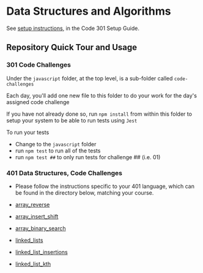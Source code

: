 # Data Structures and Algorithms

See [setup instructions](https://codefellows.github.io/setup-guide/code-301/3-code-challenges), in the Code 301 Setup Guide.

## Repository Quick Tour and Usage

### 301 Code Challenges

Under the `javascript` folder, at the top level, is a sub-folder called `code-challenges`

Each day, you'll add one new file to this folder to do your work for the day's assigned code challenge

If you have not already done so, run `npm install` from within this folder to setup your system to be able to run tests using `Jest`

To run your tests

- Change to the `javascript` folder
- run `npm test` to run all of the tests
- run `npm test ##` to only run tests for challenge ## (i.e. 01)

### 401 Data Structures, Code Challenges

- Please follow the instructions specific to your 401 language, which can be found in the directory below, matching your course.

- [array_reverse](python/docs/array_reverse/README.md)
- [array_insert_shift](python/docs/array_insert_shift/README.md)
- [array_binary_search](python/docs/array_binary_search/README.md)
- [linked_lists](python/docs/linked_list/README.md)
- [linked_list_insertions](python/docs/linked_list_insertions/README.md)
- [linked_list_kth](python/docs/linked_list_kth/README.md)
